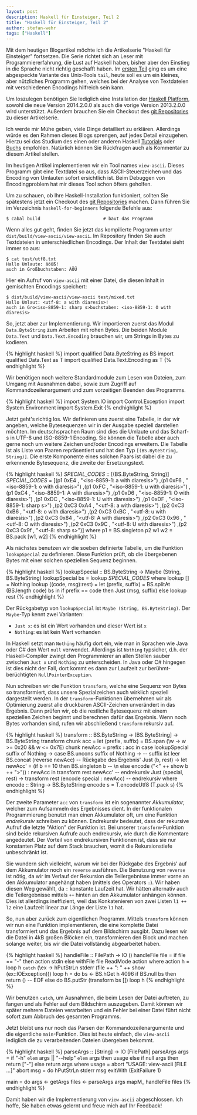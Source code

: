 ```yaml
---
layout: post
description: Haskell für Einsteiger, Teil 2
title: "Haskell für Einsteiger, Teil 2"
author: stefan-wehr
tags: ["Haskell"]
---
```


Mit dem heutigen Blogartikel möchte ich die Artikelserie
"Haskell für Einsteiger" fortsetzen.
Die Serie richtet sich an Leser mit Programmiererfahrung, die
Lust auf Haskell haben, bisher aber den Einstieg in die Sprache nicht richtig
geschafft haben. Im [ersten Teil](/2014/07/25/haskell-einstieg.html) ging
es um eine abgespeckte Variante des Unix-Tools `tail`,
heute soll es um ein kleines, aber nützliches Programm gehen,
welches bei der Analyse von Textdateien mit verschiedenen Encodings
hilfreich sein kann.

<!-- more start -->

Um loszulegen benötigen Sie
lediglich eine Installation der
[Haskell Platform](https://www.haskell.org/platform), sowohl die neue
Version 2014.2.0.0 als auch die vorige Version 2013.2.0.0
wird unterstützt. Außerdem brauchen Sie ein Checkout
des
[git Repositories](https://github.com/funktionale-programmierung/haskell-for-beginners.git)
zu dieser Artikelserie.

Ich werde mir Mühe geben, viele Dinge detailliert zu erklären. Allerdings
würde es den Rahmen dieses Blogs sprengen, auf jedes Detail
einzugehen. Hierzu sei das Studium des einen oder
anderen Haskell [Tutorials](http://learnyouahaskell.com/chapters) oder
[Buchs](http://www.realworldhaskell.org/) empfohlen. Natürlich können Sie
Rückfragen auch als Kommentar zu diesem Artikel stellen.

Im heutigen Artikel implementieren wir ein Tool names `view-ascii`. Dieses
Programm gibt eine Textdatei so aus, dass ASCII-Steuerzeichen und das
Encoding von Umlauten sofort ersichtlich ist. Beim Debuggen von
Encodingproblem hat mir dieses Tool schon öfters geholfen.

Um zu schauen, ob Ihre Haskell-Installation funktioniert, sollten Sie
spätestens jetzt ein Checkout des
[git Repositories](https://github.com/funktionale-programmierung/haskell-for-beginners.git)
machen. Dann führen Sie im Verzeichnis `haskell-for-beginners` folgende
Befehle aus:

~~~
$ cabal build                        # baut das Programm
~~~

Wenn alles gut geht, finden Sie jetzt das kompilierte Programm unter
`dist/build/view-ascii/view-ascii`. Im Repository finden Sie auch
Textdateien in unterschiedlichen Encodings. Der Inhalt der
Textdatei sieht immer so aus:

~~~
$ cat test/utf8.txt
Hallo Umlaute: äöüß!
auch in Großbuchstaben: ÄÖÜ
~~~

Hier ein Aufruf von `view-ascii` mit einer Datei, die diesen Inhalt
in gemischten Encodings speichert:

~~~
$ dist/build/view-ascii/view-ascii test/mixed.txt
Hallo Umlaut: <utf-8: a with diaresis>!
auch in Gro<iso-8859-1: sharp s>buchstaben: <iso-8859-1: O with diaresis>
~~~

So, jetzt aber zur Implementierung. Wir importieren zuerst das Modul
`Data.ByteString` zum Arbeiten mit rohen Bytes.
Die beiden Module `Data.Text` und `Data.Text.Encoding` brauchen wir,
um Strings in Bytes zu kodieren.

{% highlight haskell %}
import qualified Data.ByteString as BS
import qualified Data.Text as T
import qualified Data.Text.Encoding as T
{% endhighlight %}

Wir benötigen noch weitere Standardmodule zum Lesen von Dateien, zum
Umgang mit Ausnahmen dabei, sowie zum Zugriff auf Kommandozeilenargument
und zum vorzeitigen Beenden des Programms.

{% highlight haskell %}
import System.IO
import Control.Exception
import System.Environment
import System.Exit
{% endhighlight %}

Jetzt geht's richtig los. Wir definieren uns zuerst eine Tabelle, in
der wir angeben, welche Bytesequenzen wir in der Ausgabe speziell
darstellen möchten. Im deutschsprachen Raum sind dies die Umlaute und
das Scharf-s in UTF-8 und ISO-8859-1 Encoding. Sie
können die Tabelle aber auch gerne noch um weitere Zeichen und/oder
Encodings erweitern. Die Tabelle ist als Liste von Paaren repräsentiert
und hat den Typ `[(BS.ByteString, String)]`. Die erste
Komponente eines solchen Paars ist dabei die zu erkennende Bytesequenz,
die zweite der Ersetzungstext.

{% highlight haskell %}
_SPECIAL_CODES_ :: [(BS.ByteString, String)]
_SPECIAL_CODES_ =
    [(p1 0xE4      , "<iso-8859-1: a with diaresis>")
    ,(p1 0xF6      , "<iso-8859-1: o with diaresis>")
    ,(p1 0xFC      , "<iso-8859-1: u with diaresis>")
    ,(p1 0xC4      , "<iso-8859-1: A with diaresis>")
    ,(p1 0xD6      , "<iso-8859-1: O with diaresis>")
    ,(p1 0xDC      , "<iso-8859-1: U with diaresis>")
    ,(p1 0xDF      , "<iso-8859-1: sharp s>")
    ,(p2 0xC3 0xA4 , "<utf-8: a with diaresis>")
    ,(p2 0xC3 0xB6 , "<utf-8: o with diaresis>")
    ,(p2 0xC3 0xBC , "<utf-8: u with diaresis>")
    ,(p2 0xC3 0x84 , "<utf-8: A with diaresis>")
    ,(p2 0xC3 0x96 , "<utf-8: O with diaresis>")
    ,(p2 0xC3 0x9C , "<utf-8: U with diaresis>")
    ,(p2 0xC3 0x9f , "<utf-8: sharp s>")]
    where
      p1 = BS.singleton
      p2 w1 w2 = BS.pack [w1, w2]
{% endhighlight %}

Als nächstes benutzen wir die soeben definierte Tabelle, um die Funktion
`lookupSpecial` zu definieren. Diese Funktion prüft, ob die übergebenen
Bytes mit einer solchen speziellen Sequenz beginnen.

{% highlight haskell %}
lookupSpecial :: BS.ByteString -> Maybe (String, BS.ByteString)
lookupSpecial bs =
    lookup _SPECIAL_CODES_
    where
      lookup [] = Nothing
      lookup ((code, msg):rest) =
          let (prefix, suffix) = BS.splitAt (BS.length code) bs
          in if prefix == code
             then Just (msg, suffix)
             else lookup rest
{% endhighlight %}

Der Rückgabetyp von `lookupSpecial`
ist `Maybe (String, BS.ByteString)`. Der `Maybe`-Typ
kennt zwei Varianten:

* `Just x`: es ist ein Wert vorhanden und dieser Wert ist `x`
* `Nothing`: es ist kein Wert vorhanden

In Haskell setzt man `Nothing` häufig dort ein, wie man in Sprachen wie
Java oder C# den Wert `null` verwendet. Allerdings ist `Nothing`
typsicher, d.h. der Haskell-Compiler zwingt den Programmierer an allen
Stellen sauber zwischen `Just x` und `Nothing` zu unterscheiden. In Java
oder C# hingegen ist dies nicht der Fall, dort kommt es dann zur Laufzeit
zur berühmt-berüchtigten `NullPointerException`.

Nun schreiben wir die Funktion `transform`, welche eine Sequenz von Bytes
so transformiert, dass unsere Spezialzeichen auch wirklich speziell
dargestellt werden. In der `transform`-Funktionen übernehmen wir als
Optimierung zuerst alle druckbaren ASCII-Zeichen unverändert in das
Ergebnis. Dann prüfen wir, ob die restliche Bytesequenz mit einem
speziellen Zeichen beginnt und berechnen dafür das Ergebnis. Wenn
noch Bytes vorhanden sind, rufen wir abschließend `transform` rekursiv auf.

{% highlight haskell %}
transform :: BS.ByteString -> [BS.ByteString] -> BS.ByteString
transform chunk acc =
    let (prefix, suffix) = BS.span (\w -> w >= 0x20 && w <= 0x7E) chunk
        newAcc = prefix : acc
    in case lookupSpecial suffix of
         Nothing ->
             case BS.uncons suffix of
               Nothing ->  -- suffix ist leer
                   BS.concat (reverse newAcc) -- Rückgabe des Ergebnis'
               Just (b, rest) ->
                   let newAcc' =
                           (if b == 10
                            then BS.singleton b -- \n
                            else encode ("<" ++ show b ++ ">")) : newAcc
                   in transform rest newAcc' -- endrekursiv
         Just (special, rest) ->
             transform rest (encode special : newAcc)  -- endrekursiv
    where
      encode :: String -> BS.ByteString
      encode s = T.encodeUtf8 (T.pack s)
{% endhighlight %}

Der zweite Parameter `acc` von `transform` ist ein sogenannter
*Akkumulator*, welcher zum Aufsammeln des Ergebnisses dient. In der
funktionalen Programmierung benutzt man einen Akkumulator oft, um eine
Funktion *endrekursiv* schreiben zu können. Endrekursiv bedeutet, dass der
rekursive Aufruf die letzte "Aktion" der Funktion ist. Bei unserer
`transform`-Funktion sind beide rekursiven Aufrufe auch endrekursiv, wie
durch die Kommentare angedeutet. Der Vorteil von endrekursiven Funktionen
ist, dass sie nur konstanten Platz auf dem Stack brauchen, womit die
Rekursionstiefe unbeschränkt ist.

Sie wundern sich vielleicht, warum wir bei der Rückgabe des Ergebnis' auf
dem Akkumulator noch ein `reverse` ausführen. Die Benutzung von `reverse`
ist nötig, da wir im Verlauf der Rekursion die Teilergebnisse immer vorne an den Akkumulator
angehängt haben (mittels des Operators `:`). Wir haben
diesen Weg gewählt, da `:` konstante Laufzeit hat. Wir hätten alternativ
auch die Teilergebnisse mittels `++` hinten an den Akkumulator anhängen
können. Dies ist allerdings ineffizient, weil das Konkatenieren von zwei
Listen `l1 ++ l2` eine Laufzeit linear zur Länge der Liste `l1` hat.

So, nun aber zurück zum eigentlichen Programm. Mittels `transform` können
wir nun eine Funktion implementieren, die eine komplette Datei
transformiert und das Ergebnis auf dem Bildschirm ausgibt. Dazu lesen
wir die Datei in 4kB großen Blöcken ein, transformieren den Block und
machen solange weiter, bis wir die Datei vollständig abgearbeitet haben.

{% highlight haskell %}
handleFile :: FilePath -> IO ()
handleFile file =
    if file == "-"
    then action stdin
    else withFile file ReadMode action
    where
      action h = loop h `catch` (\ex -> hPutStrLn stderr (file ++ ": " ++
                                                          show (ex::IOException)))
      loop h =
          do bs <- BS.hGet h 4096
             if BS.null bs
             then return () -- EOF
             else do BS.putStr (transform bs [])
                     loop h
{% endhighlight %}

Wir benutzen `catch`, um Ausnahmen, die beim Lesen der Datei auftreten, zu
fangen und als Fehler auf dem Bildschirm auszugeben. Damit können wir
später mehrere Dateien verarbeiten und ein Fehler bei einer Datei führt
nicht sofort zum Abbruch des gesamten Programms.

Jetzt bleibt uns nur noch das Parsen der Kommandozeilenargumente und die
eigentliche `main`-Funktion. Dies ist heute einfach, die `view-ascii`
lediglich die zu verarbeitenden Dateien übergeben bekommt.

{% highlight haskell %}
parseArgs :: [String] -> IO [FilePath]
parseArgs args =
    if "-h" `elem` args || "--help" `elem` args
    then usage
    else if null args
         then return ["-"]
         else return args
    where
      usage = abort "USAGE: view-ascii [FILE ...]"
      abort msg =
          do hPutStrLn stderr msg
             exitWith (ExitFailure 1)

main =
    do args <- getArgs
       files <- parseArgs args
       mapM_ handleFile files
{% endhighlight %}

Damit haben wir die Implementierung von `view-ascii` abgeschlossen.
Ich hoffe, Sie haben etwas gelernt und freue mich auf Ihr Feedback!

